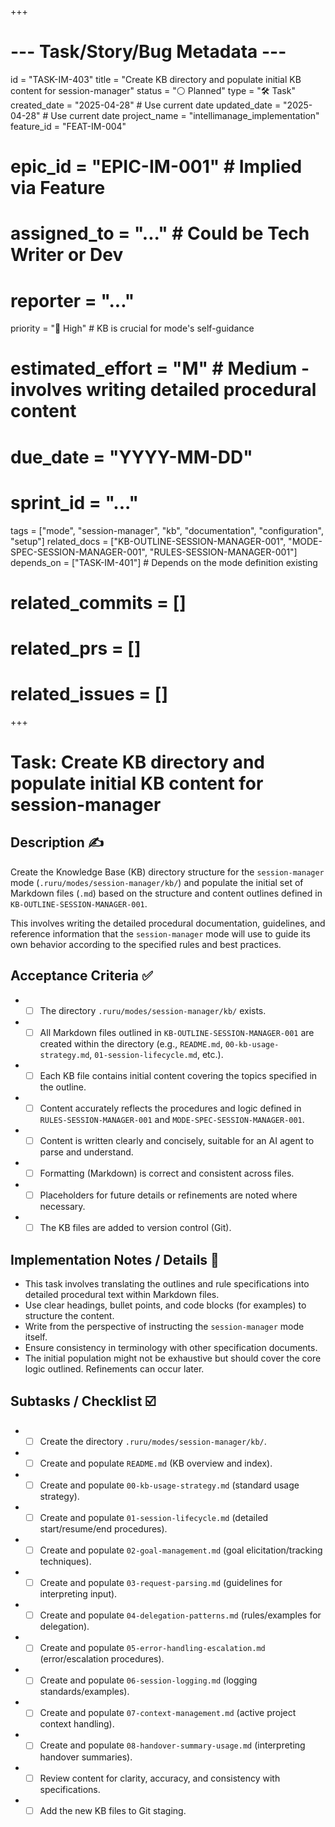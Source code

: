 +++
# --- Task/Story/Bug Metadata ---
id = "TASK-IM-403"
title = "Create KB directory and populate initial KB content for session-manager"
status = "⚪️ Planned"
type = "🛠️ Task"
created_date = "2025-04-28" # Use current date
updated_date = "2025-04-28" # Use current date
project_name = "intellimanage_implementation"
feature_id = "FEAT-IM-004"
# epic_id = "EPIC-IM-001" # Implied via Feature
# assigned_to = "..." # Could be Tech Writer or Dev
# reporter = "..."
priority = "🔼 High" # KB is crucial for mode's self-guidance
# estimated_effort = "M" # Medium - involves writing detailed procedural content
# due_date = "YYYY-MM-DD"
# sprint_id = "..."
tags = ["mode", "session-manager", "kb", "documentation", "configuration", "setup"]
related_docs = ["KB-OUTLINE-SESSION-MANAGER-001", "MODE-SPEC-SESSION-MANAGER-001", "RULES-SESSION-MANAGER-001"]
depends_on = ["TASK-IM-401"] # Depends on the mode definition existing
# related_commits = []
# related_prs = []
# related_issues = []
+++

# Task: Create KB directory and populate initial KB content for session-manager

## Description ✍️

Create the Knowledge Base (KB) directory structure for the `session-manager` mode (`.ruru/modes/session-manager/kb/`) and populate the initial set of Markdown files (`.md`) based on the structure and content outlines defined in `KB-OUTLINE-SESSION-MANAGER-001`.

This involves writing the detailed procedural documentation, guidelines, and reference information that the `session-manager` mode will use to guide its own behavior according to the specified rules and best practices.

## Acceptance Criteria ✅

*   - [ ] The directory `.ruru/modes/session-manager/kb/` exists.
*   - [ ] All Markdown files outlined in `KB-OUTLINE-SESSION-MANAGER-001` are created within the directory (e.g., `README.md`, `00-kb-usage-strategy.md`, `01-session-lifecycle.md`, etc.).
*   - [ ] Each KB file contains initial content covering the topics specified in the outline.
*   - [ ] Content accurately reflects the procedures and logic defined in `RULES-SESSION-MANAGER-001` and `MODE-SPEC-SESSION-MANAGER-001`.
*   - [ ] Content is written clearly and concisely, suitable for an AI agent to parse and understand.
*   - [ ] Formatting (Markdown) is correct and consistent across files.
*   - [ ] Placeholders for future details or refinements are noted where necessary.
*   - [ ] The KB files are added to version control (Git).

## Implementation Notes / Details 📝

*   This task involves translating the outlines and rule specifications into detailed procedural text within Markdown files.
*   Use clear headings, bullet points, and code blocks (for examples) to structure the content.
*   Write from the perspective of instructing the `session-manager` mode itself.
*   Ensure consistency in terminology with other specification documents.
*   The initial population might not be exhaustive but should cover the core logic outlined. Refinements can occur later.

## Subtasks / Checklist ☑️

*   - [ ] Create the directory `.ruru/modes/session-manager/kb/`.
*   - [ ] Create and populate `README.md` (KB overview and index).
*   - [ ] Create and populate `00-kb-usage-strategy.md` (standard usage strategy).
*   - [ ] Create and populate `01-session-lifecycle.md` (detailed start/resume/end procedures).
*   - [ ] Create and populate `02-goal-management.md` (goal elicitation/tracking techniques).
*   - [ ] Create and populate `03-request-parsing.md` (guidelines for interpreting input).
*   - [ ] Create and populate `04-delegation-patterns.md` (rules/examples for delegation).
*   - [ ] Create and populate `05-error-handling-escalation.md` (error/escalation procedures).
*   - [ ] Create and populate `06-session-logging.md` (logging standards/examples).
*   - [ ] Create and populate `07-context-management.md` (active project context handling).
*   - [ ] Create and populate `08-handover-summary-usage.md` (interpreting handover summaries).
*   - [ ] Review content for clarity, accuracy, and consistency with specifications.
*   - [ ] Add the new KB files to Git staging.
